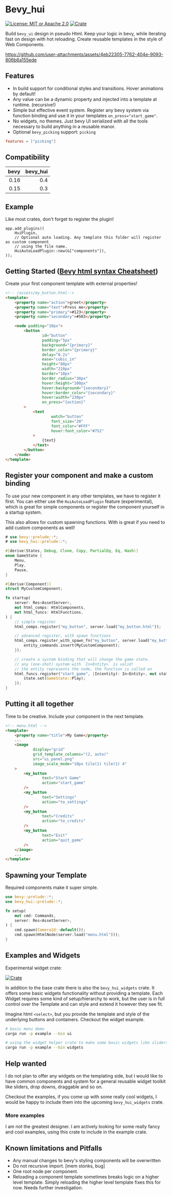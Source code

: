 # Bevy_hui

[![License: MIT or Apache 2.0](https://img.shields.io/badge/License-MIT%20or%20Apache2-blue.svg)](./LICENSE)
[![Crate](https://img.shields.io/crates/v/bevy_hui.svg)](https://crates.io/crates/bevy_hui)

Build `bevy_ui` design in pseudo Html. Keep your logic in bevy, while iterating fast on design
with hot reloading. Create reusable templates in the style of Web Components.

https://github.com/user-attachments/assets/4eb22305-7762-404e-9093-806b6a155ede

## Features

- In build support for conditional styles and transitions. Hover animations by default!
- Any value can be a dynamic property and injected into a template at runtime. (recursive!)
- Simple but effective event system. Register any bevy system via function binding and use it
  in your templates `on_press="start_game"`.
- No widgets, no themes. Just bevy UI serialized with all the tools necessary to build anything
  in a reusable manor.
- Optional `bevy_picking` support: `picking`

```toml
features = ["picking"]
```

## Compatibility

| bevy | bevy_hui |
|-----:|---------:|
| 0.16 |      0.4 |
| 0.15 |      0.3 |

## Example

Like most crates, don't forget to register the plugin!

```rust,ignore
app.add_plugins((
    HuiPlugin,
    // Optional auto loading. Any template this folder will register as custom component
    // using the file name.
    HuiAutoLoadPlugin::new(&["components"]),
));

```

## Getting Started ([Bevy html syntax Cheatsheet](docs/cheatsheet.md))

Create your first component template with external properties!

```html
<!-- /assets/my_button.html-->
<template>
    <property name="action">greet</property>
    <property name="text">Press me</property>
    <property name="primary">#123</property>
    <property name="secondary">#503</property>

    <node padding="10px">
        <button
                id="button"
                padding="5px"
                background="{primary}"
                border_color="{primary}"
                delay="0.2s"
                ease="cubic_in"
                height="80px"
                width="210px"
                border="10px"
                border_radius="30px"
                hover:height="100px"
                hover:background="{secondary}"
                hover:border_color="{secondary}"
                hover:width="230px"
                on_press="{action}"
        >
            <text
                    watch="button"
                    font_size="20"
                    font_color="#FFF"
                    hover:font_color="#752"
            >
                {text}
            </text>
        </button>
    </node>
</template>
```

## Register your component and make a custom binding

To use your new component in any other templates, we have to register it first.
You can either use the `HuiAutoLoadPlugin` feature (experimental), which
is great for simple components or register the component yourself in a startup system.

This also allows for custom spawning functions. With is great if you need to add custom components
as well!

```rust
# use bevy::prelude::*;
# use bevy_hui::prelude::*;

#[derive(States, Debug, Clone, Copy, PartialEq, Eq, Hash)]
enum GameState {
    Menu,
    Play,
    Pause,
}

#[derive(Component)]
struct MyCustomComponent;

fn startup(
    server: Res<AssetServer>,
    mut html_comps: HtmlComponents,
    mut html_funcs: HtmlFunctions,
) {
    // simple register
    html_comps.register("my_button", server.load("my_button.html"));

    // advanced register, with spawn functions
    html_comps.register_with_spawn_fn("my_button", server.load("my_button.html"), |mut entity_commands| {
        entity_commands.insert(MyCustomComponent);
    });

    // create a system binding that will change the game state.
    // any (one-shot) system with `In<Entity>` is valid!
    // the entity represents the node, the function is called on
    html_funcs.register("start_game", |In(entity): In<Entity>, mut state: ResMut<NextState<GameState>>| {
        state.set(GameState::Play);
    });
}
```

## Putting it all together

Time to be creative. Include your component in the next template.

```html
<!-- menu.html -->
<template>
    <property name="title">My Game</property>
    ...
    <image
            display="grid"
            grid_template_columns="(2, auto)"
            src="ui_panel.png"
            image_scale_mode="10px tile(1) tile(1) 4"
    >
        <my_button
                text="Start Game"
                action="start_game"
        />
        <my_button
                text="Settings"
                action="to_settings"
        />
        <my_button
                text="Credits"
                action="to_credits"
        />
        <my_button
                text="Exit"
                action="quit_game"
        />
    </image>
    ...
</template>
```

## Spawning your Template

Required components make it super simple.

```rust
use bevy::prelude::*;
use bevy_hui::prelude::*;

fn setup(
    mut cmd: Commands,
    server: Res<AssetServer>,
) {
    cmd.spawn(Camera2d::default());
    cmd.spawn(HtmlNode(server.load("menu.html")));
}
```

## Examples and Widgets

Experimental widget crate:

[![Crate](https://img.shields.io/crates/v/bevy_hui.svg)](https://crates.io/crates/bevy_hui_widgets)

In addition to the base crate there is also the `bevy_hui_widgets` crate. It offers some basic
widgets functionality without providing a template. Each Widget requires some kind of
setup/hierarchy
to work, but the user is in full control over the Template and can style and extend it however they
see
fit.

Imagine html `<select>`, but you provide the template and style of the underlying buttons and
containers.
Checkout the widget example.

```bash
# basic menu demo
cargo run -p example --bin ui

# using the widget helper crate to make some basic widgets like sliders, inputs, selections
cargo run -p example --bin widgets
```

## Help wanted

I do not plan to offer any widgets on the templating side, but I would like
to have common components and system for a general reusable widget toolkit like
sliders, drop downs, draggable and so on.

Checkout the examples, if you come up with some really cool widgets, I would be happy
to include them into the upcoming `bevy_hui_widgets` crate.

### More examples

I am not the greatest designer. I am actively looking for some really fancy and cool examples, using
this crate to include in the example crate.

## Known limitations and Pitfalls

- Any manual changes to bevy's styling components will be overwritten
- Do not recursive import. [mem stonks, bug]
- One root node per component.
- Reloading a component template sometimes breaks logic on a higher level template. Simply reloading
  the higher level template fixes this for now. Needs further investigation.
